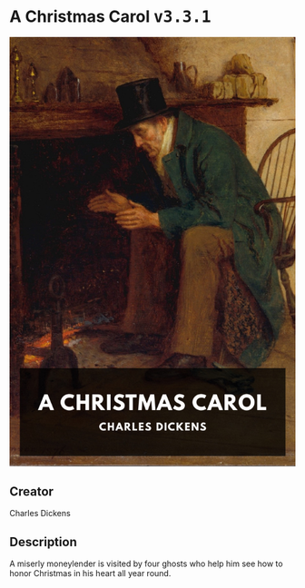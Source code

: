 
# A Christmas Carol <kbd>v3.3.1</kbd>

<center>
  <img src="./cover-1024.jpg"/>
</center>

## Creator
Charles Dickens

## Description
A miserly moneylender is visited by four ghosts who help him see how to honor Christmas in his heart all year round.
